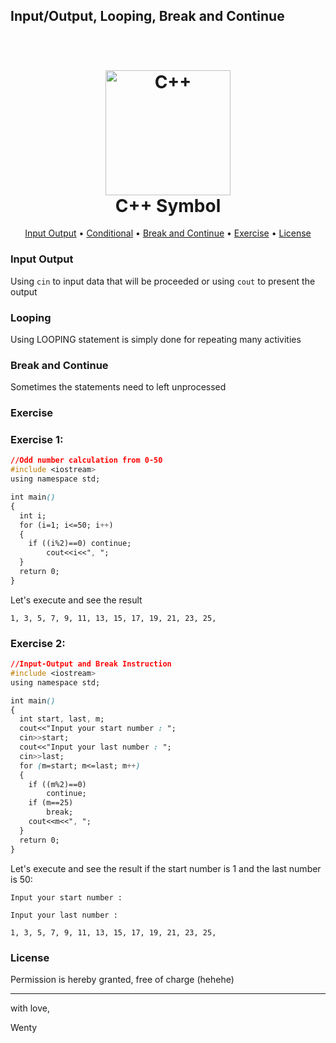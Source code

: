 ## Input/Output, Looping, Break and Continue


<h1 align="center">
  <br>
  <a href="https://cdn-images-1.medium.com/max/1200/1*YU6BvZKvxivoEnvqxeG5rw.png" ><img src="https://cdn-images-1.medium.com/max/1200/1*YU6BvZKvxivoEnvqxeG5rw.png" alt="C++" width="200"></a>
  <br>
  C++ Symbol
  <br>
</h1>


<p align="center">
  <a href="#input-output">Input Output</a> •
  <a href="#conditional">Conditional</a> •
  <a href="#break">Break and Continue</a> •
  <a href="#exercise">Exercise</a> •
  <a href="#license">License</a> 
</p>

### Input Output

Using `cin` to input data that will be proceeded or using `cout` to present the output


### Looping

Using LOOPING statement is simply done for repeating many activities

### Break and Continue

Sometimes the statements need to left unprocessed


### Exercise

### Exercise 1:

```css
//Odd number calculation from 0-50
#include <iostream>
using namespace std;

int main()
{
  int i;
  for (i=1; i<=50; i++)
  {
    if ((i%2)==0) continue;
        cout<<i<<", ";
  }
  return 0;
}
```

Let's execute and see the result


`1, 3, 5, 7, 9, 11, 13, 15, 17, 19, 21, 23, 25,`


### Exercise 2:

```css
//Input-Output and Break Instruction
#include <iostream>
using namespace std;

int main()
{
  int start, last, m;
  cout<<"Input your start number : ";
  cin>>start;
  cout<<"Input your last number : ";
  cin>>last;
  for (m=start; m<=last; m++)
  {
    if ((m%2)==0)
        continue;
    if (m==25)
        break;
    cout<<m<<", ";
  }
  return 0;
}
```

Let's execute and see the result if the start number is 1 and the last number is 50:

`Input your start number :`

`Input your last number :`

`1, 3, 5, 7, 9, 11, 13, 15, 17, 19, 21, 23, 25,`



### License

Permission is hereby granted, free of charge (hehehe)

---

with love,

Wenty
